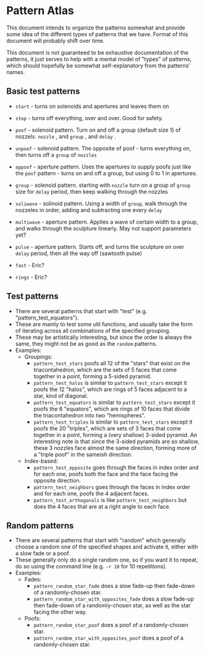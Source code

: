 # Pattern Atlas

This document intends to organize the patterns somewhat and provide some idea of the different types of patterns that we have. Format of this document will probably shift over time.

This document is not guaranteed to be exhaustive documentation of the patterns, it just serves to help with a mental model of "types" of patterns, which should hopefully be somewhat self-explanatory from the patterns' names.

## Basic test patterns

- `start` - turns on solenoids and apertures and leaves them on

- `stop` - turns off everything, over and over. Good for safety.

- `poof` - solenoid pattern. Turn on and off a group (default size 1) of nozzels. `nozzle` , and `group` , and `delay` .

- `unpoof` - solenoid pattern. The opposite of poof - turns everything on, then turns off a `group` of `nozzles`

- `appoof` - aperture pattern. Uses the apertures to supply poofs just like the `poof` pattern - turns on and off a group, but using 0 to 1 in apertures.

- `group` - solenoid pattern. starting with `nozzle` turn on a group of `group` size for `delay` period, then keep walking through the nozzles

- `soliwave` - solinoid pattern. Using a width of `group`, walk through the nozzeles in order, adding and subtracting one every `delay`

- `multiwave` - aperture pattern. Applies a wave of certain width to a group, and walks through the sculpture linearly. May not support parameters yet?

- `pulse` - aperture pattern. Starts off, and turns the sculpture on over `delay` period, then all the way off (sawtooth pulse)

- `fast` - Eric?

- `rings` - Eric?


## Test patterns

- There are several patterns that start with "test" (e.g. "pattern_test_equators").
- These are mainly to test some util functions, and usually take the form of iterating across all combinations of the specified grouping.
- These may be artistically interesting, but since the order is always the same, they might not be as good as the `random` patterns.
- Examples:
  - Groupings:
    - `pattern_test_stars` poofs all 12 of the "stars" that exist on the triacontahedron, which are the sets of 5 faces that come together in a point, forming a 5-sided pyramid.
    - `pattern_test_halos` is similar to `pattern_test_stars` except it poofs the 12 "halos", which are rings of 5 faces adjacent to a star, kind of diagonal.
    - `pattern_test_equators` is similar to `pattern_test_stars` except it poofs the 6 "equators", which are rings of 10 faces that divide the triacontahedron into two "hemispheres".
    - `pattern_test_triples` is similar to `pattern_test_stars` except it poofs the 20 "triples", which are sets of 3 faces that come together in a point, forming a (very shallow) 3-sided pyramid. An interesting note is that since the 3-sided pyramids are so shallow, these 3 nozzles face almost the same direction, forming more of a "triple poof" in the sameish direction.
  - Index-based:
    - `pattern_test_opposite` goes through the faces in index order and for each one, poofs both the face and the face facing the opposite direction.
    - `pattern_test_neighbors` goes through the faces in index order and for each one, poofs the 4 adjacent faces.
    - `pattern_test_orthogonals` is like `pattern_test_neighbors` but does the 4 faces that are at a right angle to each face.

## Random patterns

- There are several patterns that start with "random" which generally choose a random one of the specified shapes and activate it, either with a slow fade or a poof.
- These generally only do a single random one, so if you want it to repeat, do so using the command line (e.g. `-r 10` for 10 repetitions).
- Examples:
  - Fades:
    - `pattern_random_star_fade` does a slow fade-up then fade-down of a randomly-chosen star.
    - `pattern_random_star_with_opposites_fade` does a slow fade-up then fade-down of a randomly-chosen star, as well as the star facing the other way.
  - Poofs:
    - `pattern_random_star_poof` does a poof of a randomly-chosen star.
    - `pattern_random_star_with_opposites_poof` does a poof of a randomly-chosen star.
